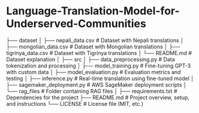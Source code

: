 # Language-Translation-Model-for-Underserved-Communities

├── dataset
│   ├── nepali_data.csv               # Dataset with Nepali translations
│   ├── mongolian_data.csv            # Dataset with Mongolian translations
│   ├── tigrinya_data.csv             # Dataset with Tigrinya translations
│   └── README.md                     # Dataset explanation
│
├── src
│   ├── data_preprocessing.py          # Data tokenization and processing
│   ├── model_training.py              # Fine-tuning GPT-3 with custom data
│   ├── model_evaluation.py           # Evaluation metrics and testing
│   ├── inference.py                  # Real-time translation using fine-tuned model
│   ├── sagemaker_deployment.py       # AWS SageMaker deployment scripts
│   └── rag_files                     # Folder containing RAG files
│
├── requirements.txt                  # Dependencies for the project
├── README.md                         # Project overview, setup, and instructions
└── LICENSE                           # License file (MIT, etc.)
